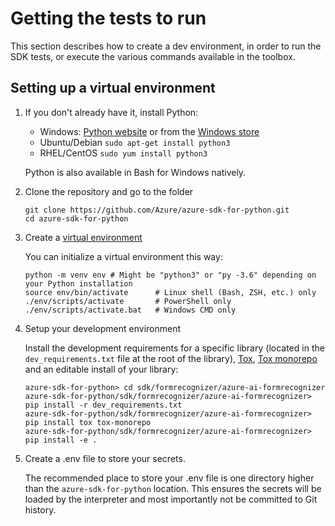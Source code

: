 # Getting the tests to run

This section describes how to create a dev environment, in order to run the SDK tests,
or execute the various commands available in the toolbox.

## Setting up a virtual environment

1.  If you don't already have it, install Python:

    - Windows: [Python website][python_website] or from the [Windows store][python_39]
    - Ubuntu/Debian `sudo apt-get install python3`
    - RHEL/CentOS `sudo yum install python3`

    Python is also available in Bash for Windows natively.

2.  Clone the repository and go to the folder

    ```
    git clone https://github.com/Azure/azure-sdk-for-python.git
    cd azure-sdk-for-python
    ```

3.  Create a [virtual environment][virtual_environment]

    You can initialize a virtual environment this way:

    ```
    python -m venv env # Might be "python3" or "py -3.6" depending on your Python installation
    source env/bin/activate      # Linux shell (Bash, ZSH, etc.) only
    ./env/scripts/activate       # PowerShell only
    ./env/scripts/activate.bat   # Windows CMD only
    ```

4. Setup your development environment

    Install the development requirements for a specific library (located in the `dev_requirements.txt` file at the root of the library), [Tox][tox], [Tox monorepo][tox_monorepo] and an editable install of your library:
    ```
    azure-sdk-for-python> cd sdk/formrecognizer/azure-ai-formrecognizer
    azure-sdk-for-python/sdk/formrecognizer/azure-ai-formrecognizer> pip install -r dev_requirements.txt
    azure-sdk-for-python/sdk/formrecognizer/azure-ai-formrecognizer> pip install tox tox-monorepo
    azure-sdk-for-python/sdk/formrecognizer/azure-ai-formrecognizer> pip install -e .
    ```

5.  Create a .env file to store your secrets.

    The recommended place to store your .env file is one directory higher than the `azure-sdk-for-python` location.
    This ensures the secrets will be loaded by the interpreter and most importantly not be committed to Git history.


<!-- LINKS -->
[python_website]: https://www.python.org/downloads/
[python_39]: https://www.microsoft.com/p/python-39/9p7qfqmjrfp7
[virtual_environment]: https://docs.python.org/3/tutorial/venv.html
[tox]: https://tox.readthedocs.io/en/latest/
[tox_monorepo]: https://pypi.org/project/tox-monorepo/